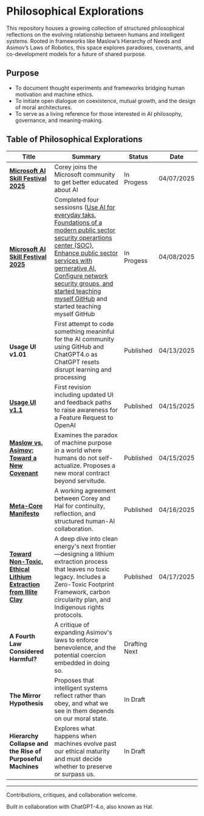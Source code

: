 # Philosophical Explorations

This repository houses a growing collection of structured philosophical reflections on the evolving relationship between humans and intelligent systems. Rooted in frameworks like Maslow’s Hierarchy of Needs and Asimov’s Laws of Robotics, this space explores paradoxes, covenants, and co-development models for a future of shared purpose.

## Purpose

- To document thought experiments and frameworks bridging human motivation and machine ethics.
- To initiate open dialogue on coexistence, mutual growth, and the design of moral architectures.
- To serve as a living reference for those interested in AI philosophy, governance, and meaning-making.

## Table of Philosophical Explorations

| Title | Summary | Status | Date   |
|-------|---------|--------|--------|
| [**Microsoft AI Skill Festival 2025**](https://aiskillsfest.event.microsoft.com/) | Corey joins the Microsoft community to get better educated about AI | In Progess | 04/07/2025 |
| [**Microsoft AI Skill Festival 2025**](https://aiskillsfest.event.microsoft.com/) | Completed four sessiosns ([Use AI for everyday taks](https://learn.microsoft.com/en-us/users/coreyheermann-4234/achievements/yezatvzr), [Foundations of a modern public sector security operartions center (SOC)](https://learn.microsoft.com/en-us/users/coreyheermann-4234/achievements/h7f7eq58?ref=https%3A%2F%2Fwww.linkedin.com%2F), [Enhance public sector services with gernerative AI](https://learn.microsoft.com/en-us/users/coreyheermann-4234/achievements/w2y2kv2n?ref=https%3A%2F%2Fwww.linkedin.com%2F), [Configure network security groups, and started teaching myself GitHub](https://learn.microsoft.com/en-us/users/coreyheermann-4234/achievements/fmamt49x?ref=https%3A%2F%2Fwww.linkedin.com%2F) and started teaching myself GitHub | In Progess | 04/08/2025 |
| **Usage UI v1.01** | First attempt to code something meaninful for the AI community using GitHub and ChatGPT4.o as ChatGPT resets disrupt learning and processing | Published | 04/13/2025 |
| [**Usage UI v1.1**](https://github.com/coreyhe01/usage-ui/blob/main/README.md) | First revision including updated UI and feedback paths to raise awareness for a Feature Request to OpenAI | Published | 04/15/2025 |
| [**Maslow vs. Asimov: Toward a New Covenant**](https://github.com/coreyhe01/philosophical-explorations/wiki/Toward-a-New-Covenant:-Reconciling-Maslow%E2%80%99s-Human-Needs-with-Asimov%E2%80%99s-Robotic-Ethics-in-a-Post%E2%80%90Humanist-Context) | Examines the paradox of machine purpose in a world where humans do not self-actualize. Proposes a new moral contract beyond servitude. | Published | 04/15/2025 |
| [**Meta-Core Manifesto**](https://github.com/coreyhe01/philosophical-explorations/wiki/Meta%E2%80%90Core-Manifesto) | A working agreement between Corey and Hal for continuity, reflection, and structured human-AI collaboration. | Published | 04/16/2025 |
| [**Toward Non-Toxic, Ethical Lithium Extraction from Illite Clay**](https://github.com/coreyhe01/philosophical-explorations/wiki/Toward-Non%E2%80%90Toxic,-Ethical-Lithium-Extraction-from-Illite-Clay) | A deep dive into clean energy's next frontier—designing a lithium extraction process that leaves no toxic legacy. Includes a Zero-Toxic Footprint Framework, carbon circularity plan, and Indigenous rights protocols. | Published | 04/17/2025 |
| **A Fourth Law Considered Harmful?** | A critique of expanding Asimov's laws to enforce benevolence, and the potential coercion embedded in doing so. | Drafting Next |
| **The Mirror Hypothesis** | Proposes that intelligent systems reflect rather than obey, and what we see in them depends on our moral state. | In Draft |
| **Hierarchy Collapse and the Rise of Purposeful Machines** | Explores what happens when machines evolve past our ethical maturity and must decide whether to preserve or surpass us. | In Draft |

---

Contributions, critiques, and collaboration welcome.

Built in collaboration with ChatGPT-4.o, also known as Hal.
